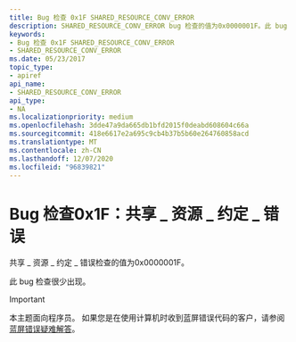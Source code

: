```yaml
---
title: Bug 检查 0x1F SHARED_RESOURCE_CONV_ERROR
description: SHARED_RESOURCE_CONV_ERROR bug 检查的值为0x0000001F。此 bug 检查很少出现。
keywords:
- Bug 检查 0x1F SHARED_RESOURCE_CONV_ERROR
- SHARED_RESOURCE_CONV_ERROR
ms.date: 05/23/2017
topic_type:
- apiref
api_name:
- SHARED_RESOURCE_CONV_ERROR
api_type:
- NA
ms.localizationpriority: medium
ms.openlocfilehash: 3dde47a9da665db1bfd2015f0deabd608604c66a
ms.sourcegitcommit: 418e6617e2a695c9cb4b37b5b60e264760858acd
ms.translationtype: MT
ms.contentlocale: zh-CN
ms.lasthandoff: 12/07/2020
ms.locfileid: "96839821"
---
```

# <a name="bug-check-0x1f-shared_resource_conv_error"></a>Bug 检查0x1F：共享 \_ 资源 \_ 约定 \_ 错误


共享 \_ 资源 \_ 约定 \_ 错误检查的值为0x0000001F。

此 bug 检查很少出现。

> [!IMPORTANT]
> 本主题面向程序员。 如果您是在使用计算机时收到蓝屏错误代码的客户，请参阅[蓝屏错误疑难解答](https://www.windows.com/stopcode)。


 

 




